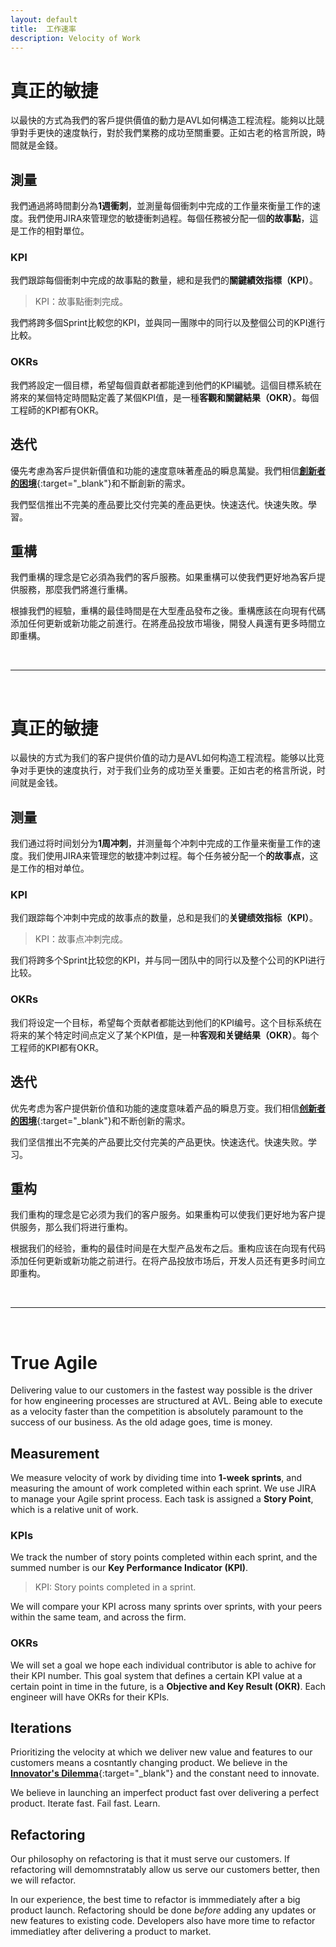 ```yaml
---
layout: default
title:  工作速率
description: Velocity of Work
---
```


<a name="zh-tw"></a>

# 真正的敏捷

以最快的方式為我們的客戶提供價值的動力是AVL如何構造工程流程。能夠以比競爭對手更快的速度執行，對於我們業務的成功至關重要。正如古老的格言所說，時間就是金錢。

## 測量

我們通過將時間劃分為**1週衝刺**，並測量每個衝刺中完成的工作量來衡量工作的速度。我們使用JIRA來管理您的敏捷衝刺過程。每個任務被分配一個**的故事點**，這是工作的相對單位。

### KPI

我們跟踪每個衝刺中完成的故事點的數量，總和是我們的**關鍵績效指標（KPI）**。

> KPI：故事點衝刺完成。

我們將跨多個Sprint比較您的KPI，並與同一團隊中的同行以及整個公司的KPI進行比較。

### OKRs

我們將設定一個目標，希望每個貢獻者都能達到他們的KPI編號。這個目標系統在將來的某個特定時間點定義了某個KPI值，是一種**客觀和關鍵結果（OKR）**。每個工程師的KPI都有OKR。


## 迭代

優先考慮為客戶提供新價值和功能的速度意味著產品的瞬息萬變。我們相信[**創新者的困境**](https://en.wikipedia.org/wiki/The_Innovator%27s_Dilemma){:target="_blank"}和不斷創新的需求。

我們堅信推出不完美的產品要比交付完美的產品更快。快速迭代。快速失敗。學習。

## 重構

我們重構的理念是它必須為我們的客戶服務。如果重構可以使我們更好地為客戶提供服務，那麼我們將進行重構。

根據我們的經驗，重構的最佳時間是在大型產品發布之後。重構應該在向現有代碼添加任何更新或新功能之前進行。在將產品投放市場後，開發人員還有更多時間立即重構。

<br>

---

<br>

<a name="zh-cn"></a>

# 真正的敏捷

以最快的方式为我们的客户提供价值的动力是AVL如何构造工程流程。能够以比竞争对手更快的速度执行，对于我们业务的成功至关重要。正如古老的格言所说，时间就是金钱。

## 测量

我们通过将时间划分为**1周冲刺**，并测量每个冲刺中完成的工作量来衡量工作的速度。我们使用JIRA来管理您的敏捷冲刺过程。每个任务被分配一个**的故事点**，这是工作的相对单位。

### KPI

我们跟踪每个冲刺中完成的故事点的数量，总和是我们的**关键绩效指标（KPI）**。

> KPI：故事点冲刺完成。

我们将跨多个Sprint比较您的KPI，并与同一团队中的同行以及整个公司的KPI进行比较。

### OKRs

我们将设定一个目标，希望每个贡献者都能达到他们的KPI编号。这个目标系统在将来的某个特定时间点定义了某个KPI值，是一种**客观和关键结果（OKR）**。每个工程师的KPI都有OKR。


## 迭代

优先考虑为客户提供新价值和功能的速度意味着产品的瞬息万变。我们相信[**创新者的困境**](https://en.wikipedia.org/wiki/The_Innovator%27s_Dilemma){:target="_blank"}和不断创新的需求。

我们坚信推出不完美的产品要比交付完美的产品更快。快速迭代。快速失败。学习。

## 重构

我们重构的理念是它必须为我们的客户服务。如果重构可以使我们更好地为客户提供服务，那么我们将进行重构。

根据我们的经验，重构的最佳时间是在大型产品发布之后。重构应该在向现有代码添加任何更新或新功能之前进行。在将产品投放市场后，开发人员还有更多时间立即重构。

<br>

---

<br>

<a name="en"></a>

# True Agile

Delivering value to our customers in the fastest way possible is the driver for how engineering processes are structured at AVL. Being able to execute as a velocity faster than the competition is absolutely paramount to the success of our business. As the old adage goes, time is money.

## Measurement

We measure velocity of work by dividing time into **1-week sprints**, and measuring the amount of work completed within each sprint. We use JIRA to manage your Agile sprint process. Each task is assigned a **Story Point**, which is a relative unit of work.

### KPIs

We track the number of story points completed within each sprint, and the summed number is our **Key Performance Indicator (KPI)**.

> KPI: Story points completed in a sprint.

We will compare your KPI across many sprints over sprints, with your peers within the same team, and across the firm.

### OKRs

We will set a goal we hope each individual contributor is able to achive for their KPI number. This goal system that defines a certain KPI value at a certain point in time in the future, is a **Objective and Key Result (OKR)**. Each engineer will have OKRs for their KPIs.


## Iterations

Prioritizing the velocity at which we deliver new value and features to our customers means a cosntantly changing product. We believe in the [**Innovator's Dilemma**](https://en.wikipedia.org/wiki/The_Innovator%27s_Dilemma){:target="_blank"} and the constant need to innovate. 

We believe in launching an imperfect product fast over delivering a perfect product. Iterate fast. Fail fast. Learn.

## Refactoring

Our philosophy on refactoring is that it must serve our customers. If refactoring will demomnstratably allow us serve our customers better, then we will refactor.

In our experience, the best time to refactor is immmediately after a big product launch. Refactoring should be done *before* adding any updates or new features to existing code. Developers also have more time to refactor immediatley after delivering a product to market.